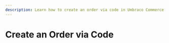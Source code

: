 ```yaml
---
description: Learn how to create an order via code in Umbraco Commerce.
---
```


# Create an Order via Code